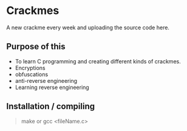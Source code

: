 # Crackmes

A new crackme every week and uploading the source code here.

## Purpose of this
- To learn C programming and creating different kinds of crackmes.
-   Encryptions
-   obfuscations
-   anti-reverse engineering
- Learning reverse engineering


## Installation / compiling
> make or gcc <fileName.c>
